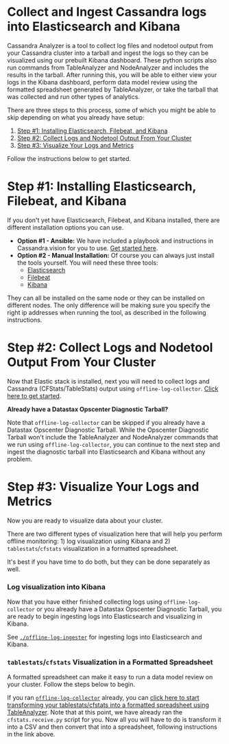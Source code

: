 # Collect and Ingest Cassandra logs into Elasticsearch and Kibana

Cassandra Analyzer is a tool to collect log files and nodetool output from your Cassandra cluster into a tarball and ingest the logs so they can be visualized using our prebuilt Kibana dashboard. These python scripts also run commands from TableAnalyzer and NodeAnalyzer and includes the results in the tarball. After running this, you will be able to either view your logs in the Kibana dashboard, perform data model review using the formatted spreadsheet generated by TableAnalyzer, or take the tarball that was collected and run other types of analytics.

There are three steps to this process, some of which you might be able to skip depending on what you already have setup: 
1) [Step #1: Installing Elasticsearch, Filebeat, and Kibana](#Step-1-Installing-Elasticsearch-Filebeat-and-Kibana)
2) [Step #2: Collect Logs and Nodetool Output From Your Cluster](#Step-2-Collect-Logs-and-Nodetool-Output-From-Your-Cluster)
3) [Step #3: Visualize Your Logs and Metrics](#Step-3-Visualize-Your-Logs-and-Metrics)

Follow the instructions below to get started.

# Step #1: Installing Elasticsearch, Filebeat, and Kibana
If you don't yet have Elasticsearch, Filebeat, and Kibana installed, there are different installation options you can use. 

- **Option #1 - Ansible:** We have included a playbook and instructions in Cassandra.vision for you to use. [Get started here](../elastic-kibana-ansible/README.md).
-  **Option #2 - Manual Installation:** Of course you can always just install the tools yourself. You will need these three tools:
    - [Elasticsearch](https://www.elastic.co/elasticsearch/)
    - [Filebeat](https://www.elastic.co/beats/filebeat)
    - [Kibana](https://www.elastic.co/kibana)

They can all be installed on the same node or they can be installed on different nodes. The only difference will be making sure you specify the right ip addresses when running the tool, as described in the following instructions. 

# Step #2: Collect Logs and Nodetool Output From Your Cluster

Now that Elastic stack is installed, next you will need to collect logs and Cassandra (CFStats/TableStats) output using `offline-log-collector`. [Click here to get started](./offline-log-collector/README.md). 

**Already have a Datastax Opscenter Diagnostic Tarball?**

Note that `offline-log-collector` can be skipped if you already have a Datastax Opscenter Diagnostic Tarball. While the Opscenter Diagnostic Tarball won't include the TableAnalyzer and NodeAnalyzer commands that we run using `offline-log-collector`, you can continue to the next step and ingest the diagnostic tarball into Elasticsearch and Kibana without any problem.

# Step #3: Visualize Your Logs and Metrics 
Now you are ready to visualize data about your cluster.

There are two different types of visualization here that will help you perform offline monitoring: 1) log visualization using Kibana and 2) `tablestats`/`cfstats` visualization in a formatted spreadsheet. 

It's best if you have time to do both, but they can be done separately as well.

### Log visualization into Kibana
Now that you have either finished collecting logs using `offline-log-collector` or you already have a Datastax Opscenter Diagnostic Tarball, you are ready to begin ingesting logs into Elasticsearch and visualizing in Kibana. 

See [`./offline-log-ingester`](./offline-log-ingester/README.md) for ingesting logs into Elasticsearch and Kibana.

### `tablestats`/`cfstats` Visualization in a Formatted Spreadsheet
A formatted spreadsheet can make it easy to run a data model review on your cluster. Follow the steps below to begin.

If you ran [`offline-log-collector`](./offline-log-collector/README.md) already, you can [click here to start transforming your tablestats/cfstats into a formatted spreadsheet using TableAnalyzer](./TableAnalyzer/README.md#generate-spreadsheet). Note that at this point, we have already ran the `cfstats.receive.py` script for you. Now all you will have to do is transform it into a CSV and then convert that into a spreadsheet, following instructions in the link above.